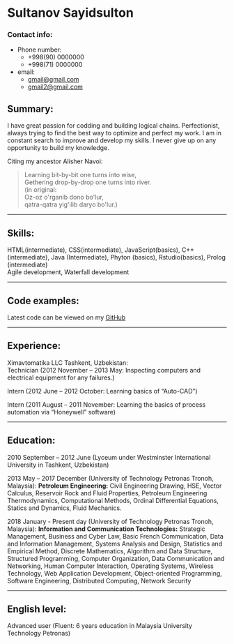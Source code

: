 # Sultanov Sayidsulton

### Contact info:


*   Phone number:
    *   +998(90) 0000000
    *   +998(71) 0000000
*   email:
    *   [gmail@gmail.com](mailto:gmail@gmail.com)
    *   [gmail2@gmail.com](mailto:gmail2@gmail.com)

## Summary:

I have great passion for codding and building logical chains. Perfectionist, always trying to find the best way to optimize and perfect my work. I am in constant search to improve and develop my skills. I never give up on any opportunity to build my knowledge.

Citing my ancestor Alisher Navoi:
>Learning bit-by-bit one turns into wise,  
>Gethering drop-by-drop one turns into river.  
>(in original:  
>Oz-oz o'rganib dono bo'lur,   
>qatra-qatra yig'ilib daryo bo'lur.)  

* * *

## Skills:

HTML(intermediate), CSS(intermediate), JavaScript(basics), C++(intermediate), Java (Intermediate), Phyton (basics), Rstudio(basics), Prolog (intermediate)  
Agile development, Waterfall development  


* * *

## Code examples:

Latest code can be viewed on my [GitHub](https://github.com/DrGenezis)

* * *

## Experience:

Ximavtomatika LLC Tashkent, Uzbekistan:  
 Technician (2012 November – 2013 May: Inspecting computers and electrical equipment for any failures.) <br>

 Intern (2012 June – 2012 October: Learning basics of “Auto-CAD”) <br>

 Intern (2011 August –  2011 November: Learning the basics of process automation via “Honeywell” software) <br>


* * *

## Education:

 2010 September – 2012 June (Lyceum under Westminster International University in Tashkent, Uzbekistan)<br>  

 2013 May – 2017 December (University of Technology Petronas Tronoh, Malaysia): **Petroleum Engineering:** Civil Engineering Drawing, HSE, Vector Calculus, Reservoir Rock and Fluid Properties, Petroleum Engineering Thermodynamics, Computational Methods, Ordinal Differential Equations, Statics and Dynamics, Fluid Mechanics.<br>  

 2018 January - Present day (University of Technology Petronas Tronoh, Malaysia): **Information and Communication Technologies:**
Strategic Management, Business and Cyber Law, Basic French Communication, Data and Information Management, Systems Analysis and Design, Statistics and Empirical Method, Discrete Mathematics, Algorithm and Data Structure, Structured Programming, Computer Organization, Data Communication and Networking, Human Computer Interaction, Operating Systems, Wireless Technology, Web Application Development, Object-oriented Programming, Software Engineering, Distributed Computing, Network Security<br>

* * *

## English level:

Advanced user (Fluent: 6 years education in Malaysia University Technology Petronas)